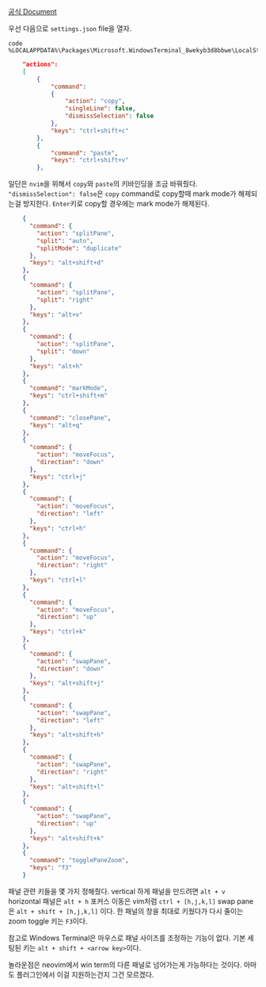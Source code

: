 [공식 Document](https://learn.microsoft.com/en-us/windows/terminal/)

우선 다음으로 `settings.json` file을 열자.
```
code %LOCALAPPDATA%\Packages\Microsoft.WindowsTerminal_8wekyb3d8bbwe\LocalState\settings.json
```

```json
    "actions": 
    [
        {
            "command": 
            {
                "action": "copy",
                "singleLine": false,
                "dismissSelection": false
            },
            "keys": "ctrl+shift+c"
        },
        {
            "command": "paste",
            "keys": "ctrl+shift+v"
        },
```

일단은 `nvim`을 위해서 `copy`와 `paste`의 키바인딩을 조금 바꿔줬다.
`"dismissSelection": false`은 `copy` command로 copy할때 mark mode가 해제되는걸 방지한다. `Enter`키로 copy할 경우에는 mark mode가  해제된다.

```json
    {
      "command": {
        "action": "splitPane",
        "split": "auto",
        "splitMode": "duplicate"
      },
      "keys": "alt+shift+d"
    },
    {
      "command": {
        "action": "splitPane",
        "split": "right"
      },
      "keys": "alt+v"
    },
    {
      "command": {
        "action": "splitPane",
        "split": "down"
      },
      "keys": "alt+h"
    },
    {
      "command": "markMode",
      "keys": "ctrl+shift+m"
    },
    {
      "command": "closePane",
      "keys": "alt+q"
    },
    {
      "command": {
        "action": "moveFocus",
        "direction": "down"
      },
      "keys": "ctrl+j"
    },
    {
      "command": {
        "action": "moveFocus",
        "direction": "left"
      },
      "keys": "ctrl+h"
    },
    {
      "command": {
        "action": "moveFocus",
        "direction": "right"
      },
      "keys": "ctrl+l"
    },
    {
      "command": {
        "action": "moveFocus",
        "direction": "up"
      },
      "keys": "ctrl+k"
    },
    {
      "command": {
        "action": "swapPane",
        "direction": "down"
      },
      "keys": "alt+shift+j"
    },
    {
      "command": {
        "action": "swapPane",
        "direction": "left"
      },
      "keys": "alt+shift+h"
    },
    {
      "command": {
        "action": "swapPane",
        "direction": "right"
      },
      "keys": "alt+shift+l"
    },
    {
      "command": {
        "action": "swapPane",
        "direction": "up"
      },
      "keys": "alt+shift+k"
    },
    {
      "command": "togglePaneZoom",
      "keys": "f3"
    }
```
패널 관련 키들을 몇 가지 정해줬다. 
vertical 하게 패널을 만드려면 `alt + v`
horizontal 패널은 `alt + h`
포커스 이동은 vim처럼 `ctrl + [h,j,k,l]`
swap pane은 `alt + shift + [h,j,k,l]` 이다.
한 패널의 창을 최대로 키웠다가 다시 줄이는 zoom toggle 키는 `F3`이다.

참고로 Windows Terminal은 마우스로 패널 사이즈를 조정하는 기능이 없다. 
기본 세팅된 키는 `alt + shift + <arrow key>`이다.

놀라운점은 neovim에서 win term의 다른 패널로 넘어가는게 가능하다는 것이다. 아마도 플러그인에서 이걸 지원하는건지 그건 모르겠다. 